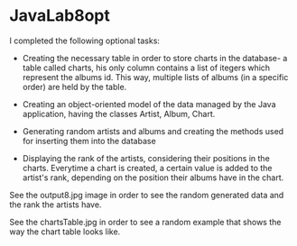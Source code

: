 # JavaLab8opt
I completed the following optional tasks:

- Creating the necessary table in order to store charts in the database- a table called charts, his only column contains a list of itegers which represent the albums id. This way, multiple lists of albums (in a specific order) are held by the table.

- Creating an object-oriented model of the data managed by the Java application, having the classes Artist, Album, Chart.

- Generating random artists and albums and creating the methods used for inserting them into the database

- Displaying the rank of the artists, considering their positions in the charts. Everytime a chart is created, a certain value is added to the artist's rank, depending on the position their albums have in the chart.

See the output8.jpg image in order to see the random generated data and the rank the artists have.

See the chartsTable.jpg in order to see a random example that shows the way the chart table looks like.
